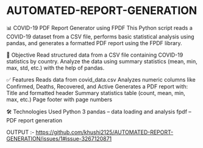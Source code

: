 # AUTOMATED-REPORT-GENERATION
📊 COVID-19 PDF Report Generator using FPDF
This Python script reads a COVID-19 dataset from a CSV file, performs basic statistical analysis using pandas, and generates a formatted PDF report using the FPDF library.

🎯 Objective
Read structured data from a CSV file containing COVID-19 statistics by country.
Analyze the data using summary statistics (mean, min, max, std, etc.) with the help of pandas.


✅ Features
Reads data from covid_data.csv
Analyzes numeric columns like Confirmed, Deaths, Recovered, and Active
Generates a PDF report with:
Title and formatted header
Summary statistics table (count, mean, min, max, etc.)
Page footer with page numbers

🛠️ Technologies Used
Python 3
pandas – data loading and analysis
fpdf – PDF report generation

OUTPUT :- 
https://github.com/khushi2125/AUTOMATED-REPORT-GENERATION/issues/1#issue-3267120871
